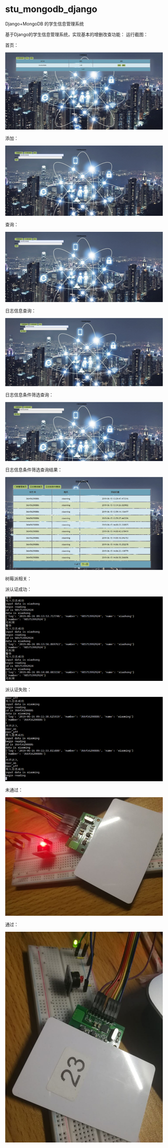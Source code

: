 # stu_mongodb_django
Django+MongoDB 的学生信息管理系统


基于Django的学生信息管理系统，实现基本的增删改查功能：
运行截图：

首页：

![](https://github.com/lhc0101/door_manage_mongodb_django_RPi/blob/master/Jietu/index.png?raw=true)

添加：

![](https://github.com/lhc0101/door_manage_mongodb_django_RPi/blob/master/Jietu/%E6%B7%BB%E5%8A%A0.png?raw=true)

查询：

![](https://github.com/lhc0101/door_manage_mongodb_django_RPi/blob/master/Jietu/%E6%9F%A5%E8%AF%A2.png?raw=true)

日志信息查询：

![](https://github.com/lhc0101/door_manage_mongodb_django_RPi/blob/master/Jietu/%E4%BF%A1%E6%81%AF%E6%9F%A5%E8%AF%A2.png?raw=true)

日志信息条件筛选查询：

![](https://github.com/lhc0101/door_manage_mongodb_django_RPi/blob/master/Jietu/%E6%97%A5%E5%BF%97%E6%9D%A1%E4%BB%B6%E7%AD%9B%E9%80%89%E6%9F%A5%E8%AF%A2.png?raw=true)

日志信息条件筛选查询结果：

![](https://github.com/lhc0101/door_manage_mongodb_django_RPi/blob/master/Jietu/%E6%97%A5%E5%BF%97%E6%9D%A1%E4%BB%B6%E7%AD%9B%E9%80%89%E6%9F%A5%E8%AF%A2%E7%BB%93%E6%9E%9C.png?raw=true)

树莓派相关：

派认证成功：

![](https://github.com/lhc0101/door_manage_mongodb_django_RPi/blob/master/Jietu/pi%E8%AE%A4%E8%AF%81%E6%9C%AA%E9%80%9A%E8%BF%87.png?raw=true)

派认证失败：

![](https://github.com/lhc0101/door_manage_mongodb_django_RPi/blob/master/Jietu/pi%E8%AE%A4%E8%AF%81%E9%80%9A%E8%BF%87.png?raw=true)

未通过：

![](https://github.com/lhc0101/door_manage_mongodb_django_RPi/blob/master/Jietu/%E6%9C%AA%E9%80%9A%E8%BF%87.jpg?raw=true)

通过：

![](https://github.com/lhc0101/door_manage_mongodb_django_RPi/blob/master/Jietu/%E9%80%9A%E8%BF%87.jpg?raw=true)

